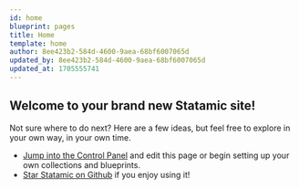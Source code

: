 ```yaml
---
id: home
blueprint: pages
title: Home
template: home
author: 8ee423b2-584d-4600-9aea-68bf6007065d
updated_by: 8ee423b2-584d-4600-9aea-68bf6007065d
updated_at: 1705555741
---
```

## Welcome to your brand new Statamic site!

Not sure where to do next? Here are a few ideas, but feel free to explore in your own way, in your own time.

- [Jump into the Control Panel](/cp) and edit this page or begin setting up your own collections and blueprints.
- [Star Statamic on Github](https://github.com/statamic/cms) if you enjoy using it!